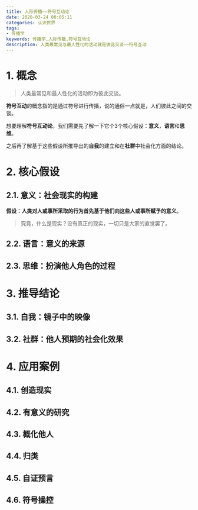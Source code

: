 ```yaml
---
title: 人际传播——符号互动论
date: 2020-03-24 00:05:11
categories: 认识世界
tags: 
- 传播学
keywords: 传播学,人际传播,符号互动论
description: 人类最常见与最人性化的活动就是彼此交谈——符号互动
---
```


# 1. 概念

> 人类最常见和最人性化的活动即为彼此交谈。

**符号互动**的概念指的是通过符号进行传播，说的通俗一点就是，人们彼此之间的交谈。

想要理解**符号互动论**，我们需要先了解一下它个3个核心假设：**意义**，**语言**和**思维**。

之后再了解基于这些假设所推导出的**自我**的建立和在**社群**中社会化方面的结论。

# 2. 核心假设

## 2.1. 意义：社会现实的构建

**假设：人类对人或事所采取的行为首先基于他们向这些人或事所赋予的意义**。

> 究竟，什么是现实？没有真正的现实，一切只是大家的直觉罢了。

## 2.2. 语言：意义的来源

## 2.3. 思维：扮演他人角色的过程

# 3. 推导结论

## 3.1. 自我：镜子中的映像

## 3.2. 社群：他人预期的社会化效果

# 4. 应用案例

## 4.1. 创造现实

## 4.2. 有意义的研究

## 4.3. 概化他人

## 4.4. 归类

## 4.5. 自证预言

## 4.6. 符号操控